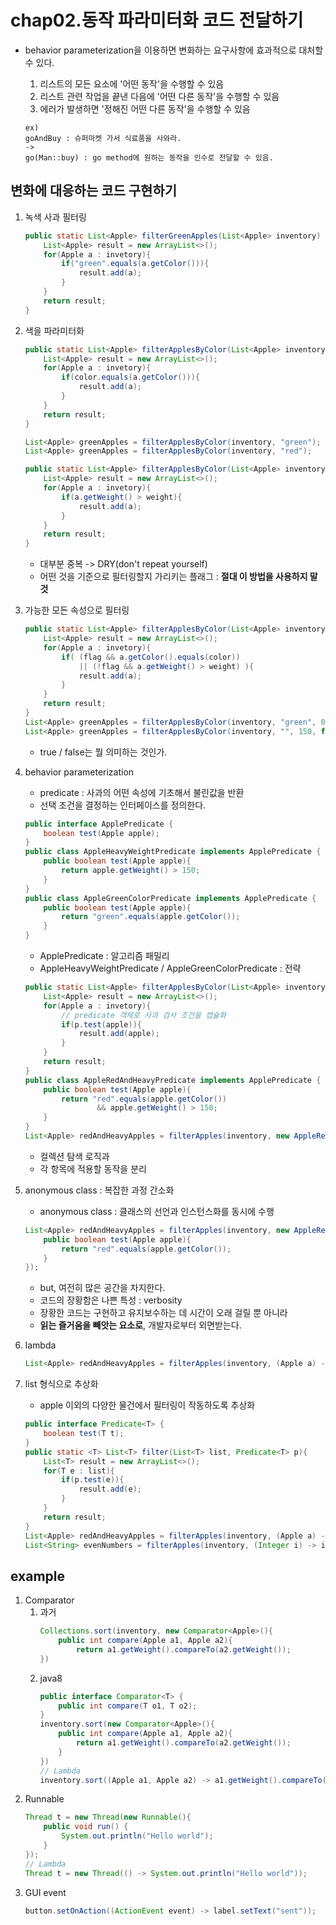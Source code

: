 # chap02.동작 파라미터화 코드 전달하기

- behavior parameterization을 이용하면 변화하는 요구사항에 효과적으로 대처할 수 있다.
    1. 리스트의 모든 요소에 '어떤 동작'을 수행할 수 있음
    2. 리스트 관련 작업을 끝낸 다음에 '어떤 다른 동작'을 수행할 수 있음
    3. 에러가 발생하면 '정해진 어떤 다른 동작'을 수행할 수 있음

    ```
    ex)
    goAndBuy : 슈퍼마켓 가서 식료품을 사와라.
    ->
    go(Man::buy) : go method에 원하는 동작을 인수로 전달할 수 있음.

## 변화에 대응하는 코드 구현하기
1. 녹색 사과 필터링
    ```java
    public static List<Apple> filterGreenApples(List<Apple> inventory) {
        List<Apple> result = new ArrayList<>();
        for(Apple a : invetory){
            if("green".equals(a.getColor())){
                result.add(a);
            }
        }
        return result;
    }
    ```
2. 색을 파라미터화
    ```java
    public static List<Apple> filterApplesByColor(List<Apple> inventory, String color) {
        List<Apple> result = new ArrayList<>();
        for(Apple a : invetory){
            if(color.equals(a.getColor())){
                result.add(a);
            }
        }
        return result;
    }

    List<Apple> greenApples = filterApplesByColor(inventory, "green");
    List<Apple> greenApples = filterApplesByColor(inventory, "red");

    public static List<Apple> filterApplesByColor(List<Apple> inventory, int weight) {
        List<Apple> result = new ArrayList<>();
        for(Apple a : invetory){
            if(a.getWeight() > weight){
                result.add(a);
            }
        }
        return result;
    }
    ```
    - 대부분 중복 -> DRY(don't repeat yourself)
    - 어떤 것을 기준으로 필터링할지 가리키는 플래그 : **절대 이 방법을 사용하지 말 것**
3. 가능한 모든 속성으로 필터링
    ```java
    public static List<Apple> filterApplesByColor(List<Apple> inventory, String color, int weight, boolean flag) {
        List<Apple> result = new ArrayList<>();
        for(Apple a : invetory){
            if( (flag && a.getColor().equals(color))
                || (!flag && a.getWeight() > weight) ){
                result.add(a);
            }
        }
        return result;
    }
    List<Apple> greenApples = filterApplesByColor(inventory, "green", 0, true);
    List<Apple> greenApples = filterApplesByColor(inventory, "", 150, false);
    ```
    - true / false는 뭘 의미하는 것인가.
4. behavior parameterization
    - predicate : 사과의 어떤 속성에 기초해서 불린값을 반환
    - 선택 조건을 결정하는 인터페이스를 정의한다.
    ```java
    public interface ApplePredicate {
        boolean test(Apple apple);
    }
    public class AppleHeavyWeightPredicate implements ApplePredicate {
        public boolean test(Apple apple){
            return apple.getWeight() > 150;
        }
    }
    public class AppleGreenColorPredicate implements ApplePredicate {
        public boolean test(Apple apple){
            return "green".equals(apple.getColor());
        }
    }
    ```
    - ApplePredicate : 알고리즘 패밀리
    - AppleHeavyWeightPredicate / AppleGreenColorPredicate : 전략
    ```java
    public static List<Apple> filterApplesByColor(List<Apple> inventory, ApplePredicate p) {
        List<Apple> result = new ArrayList<>();
        for(Apple a : invetory){
            // predicate 객체로 사과 검사 조건을 캡슐화
            if(p.test(apple)){
                result.add(apple);
            }
        }
        return result;
    }
    public class AppleRedAndHeavyPredicate implements ApplePredicate {
        public boolean test(Apple apple){
            return "red".equals(apple.getColor()) 
                    && apple.getWeight() > 150;
        }
    }
    List<Apple> redAndHeavyApples = filterApples(inventory, new AppleRedAndHeavyPredicate());
    ```
    - 컬렉션 탐색 로직과
    - 각 항목에 적용할 동작을 분리

5. anonymous class : 복잡한 과정 간소화
    - anonymous class : 클래스의 선언과 인스턴스화를 동시에 수행
    ```java
    List<Apple> redAndHeavyApples = filterApples(inventory, new AppleRedAndHeavyPApplePredicate(){
        public boolean test(Apple apple){
            return "red".equals(apple.getColor());
        }
    });
    ```
    - but, 여전히 많은 공간을 차지한다.
    - 코드의 장황함은 나쁜 특성 : verbosity
    - 장황한 코드는 구현하고 유지보수하는 데 시간이 오래 걸릴 뿐 아니라
    - **읽는 즐거움을 빼앗는 요소로**, 개발자로부터 외면받는다.

6. lambda
    ```java
    List<Apple> redAndHeavyApples = filterApples(inventory, (Apple a) -> "red".equals(a.getColor()));
    ```

7. list 형식으로 추상화
    - apple 이외의 다양한 물건에서 필터링이 작동하도록 추상화
    ```java
    public interface Predicate<T> {
        boolean test(T t);
    }
    public static <T> List<T> filter(List<T> list, Predicate<T> p){
        List<T> result = new ArrayList<>();
        for(T e : list){
            if(p.test(e)){
                result.add(e);
            }
        }
        return result;
    }
    List<Apple> redAndHeavyApples = filterApples(inventory, (Apple a) -> "red".equals(a.getColor()));
    List<String> evenNumbers = filterApples(inventory, (Integer i) -> i % 2 == 0);
    ```

## example
1. Comparator
    1. 과거
        ```java
        Collections.sort(inventory, new Comparator<Apple>(){
            public int compare(Apple a1, Apple a2){
                return a1.getWeight().compareTo(a2.getWeight());
        })
        ```
    2. java8
        ```java
        public interface Comparator<T> {
            public int compare(T o1, T o2);
        }
        inventory.sort(new Comparator<Apple>(){
            public int compare(Apple a1, Apple a2){
                return a1.getWeight().compareTo(a2.getWeight());
            }
        })
        // Lambda
        inventory.sort((Apple a1, Apple a2) -> a1.getWeight().compareTo(a2.getWeight()));
        ```
2. Runnable
    ```java
    Thread t = new Thread(new Runnable(){
        public void run() {
            System.out.println("Hello world");
        }
    });
    // Lambda
    Thread t = new Thread(() -> System.out.println("Hello world"));
    ```
3. GUI event
    ```java
    button.setOnAction((ActionEvent event) -> label.setText("sent"));
    ```
    